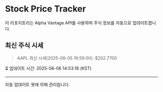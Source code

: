 
# Stock Price Tracker

이 리포지토리는 Alpha Vantage API를 사용하여 주식 정보를 자동으로 업데이트합니다.

## 최신 주식 시세
> AAPL 최신 시세(2025-08-05 19:59:00): $202.7700

⏳ 업데이트 시간: 2025-08-06 14:53:18 (KST)

---
자동 업데이트 봇에 의해 관리됩니다.
